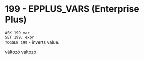 # 199 - EPPLUS_VARS (Enterprise Plus)

`ASK 199 var`  
`SET 199, expr`  
`TOGGLE 199` - inverts value.

változó változó